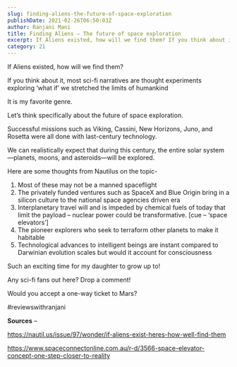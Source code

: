 ```yaml
---
slug: finding-aliens-the-future-of-space-exploration
publishDate: 2021-02-26T06:50:03Z
author: Ranjani Mani
title: Finding Aliens – The future of space exploration 
excerpt: If Aliens existed, how will we find them? If you think about it, most sci-fi narratives are thought experiments exploring ‘what if’ we stretched the limits of humankind It is my favorite genre. Let’s think specifically about the future of space exploration. Successful missions such as Viking, Cassini, New Horizons, Juno, and Rosetta  ... 
category: 21
---
```


If Aliens existed, how will we find them?

If you think about it, most sci-fi narratives are thought experiments exploring ‘what if’ we stretched the limits of humankind

It is my favorite genre.

Let’s think specifically about the future of space exploration.

Successful missions such as Viking, Cassini, New Horizons, Juno, and Rosetta were all done with last-century technology.

We can realistically expect that during this century, the entire solar system—planets, moons, and asteroids—will be explored.

Here are some thoughts from Nautilus on the topic-

1. Most of these may not be a manned spaceflight
2. The privately funded ventures such as SpaceX and Blue Origin bring in a silicon culture to the national space agencies driven era
3. Interplanetary travel will and is impeded by chemical fuels of today that limit the payload – nuclear power could be transformative. \[cue – ‘space elevators’\]
4. The pioneer explorers who seek to terraform other planets to make it habitable
5. Technological advances to intelligent beings are instant compared to Darwinian evolution scales but would it account for consciousness

Such an exciting time for my daughter to grow up to!

Any sci-fi fans out here? Drop a comment!

Would you accept a one-way ticket to Mars?

#reviewswithranjani

**Sources** – 

https://nautil.us/issue/97/wonder/if-aliens-exist-heres-how-well-find-them

https://www.spaceconnectonline.com.au/r-d/3566-space-elevator-concept-one-step-closer-to-reality
